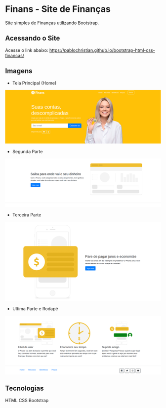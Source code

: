 # Finans - Site de Finanças
Site simples de Finanças utilizando Bootstrap.

## Acessando o Site
Acesse o link abaixo:
https://pablochristian.github.io/bootstrap-html-css-financas/

## Imagens

- Tela Principal (Home)
<img src="docs/prints/print1.png">

- Segunda Parte
<img src="docs/prints/print2.png">

- Terceira Parte
<img src="docs/prints/print3.png">

- Ultima Parte e Rodapé
<img src="docs/prints/print4.png">

## Tecnologias
HTML
CSS
Bootstrap

